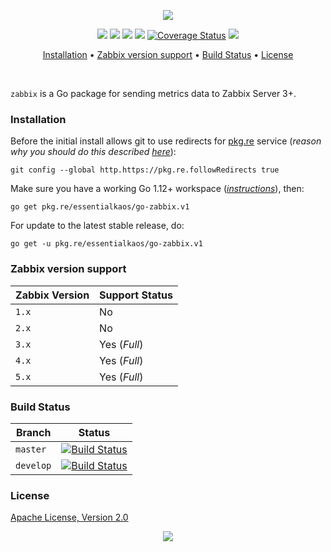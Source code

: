 <p align="center"><a href="#readme"><img src="https://gh.kaos.st/go-zabbix.svg"/></a></p>

<p align="center">
  <a href="https://pkg.go.dev/github.com/essentialkaos/go-zabbix"><img src="https://pkg.go.dev/badge/github.com/essentialkaos/go-zabbix" /></a>
  <a href="https://goreportcard.com/report/github.com/essentialkaos/go-zabbix"><img src="https://goreportcard.com/badge/github.com/essentialkaos/go-zabbix"></a>
  <a href="https://travis-ci.com/essentialkaos/go-zabbix"><img src="https://travis-ci.com/essentialkaos/go-zabbix.svg"></a>
  <a href="https://github.com/essentialkaos/go-zabbix/actions?query=workflow%3ACodeQL"><img src="https://github.com/essentialkaos/go-zabbix/workflows/CodeQL/badge.svg" /></a>
  <a href='https://coveralls.io/github/essentialkaos/go-zabbix?branch=master'><img src='https://coveralls.io/repos/github/essentialkaos/go-zabbix/badge.svg?branch=master' alt='Coverage Status' /></a>
  <a href="#license"><img src="https://gh.kaos.st/apache2.svg"></a>
</p>

<p align="center"><a href="#installation">Installation</a> • <a href="#zabbix-version-support">Zabbix version support</a> • <a href="#build-status">Build Status</a> • <a href="#license">License</a></p>

<br/>

`zabbix` is a Go package for sending metrics data to Zabbix Server 3+.

### Installation

Before the initial install allows git to use redirects for [pkg.re](https://github.com/essentialkaos/pkgre) service (_reason why you should do this described [here](https://github.com/essentialkaos/pkgre#git-support)_):

```
git config --global http.https://pkg.re.followRedirects true
```

Make sure you have a working Go 1.12+ workspace (_[instructions](https://golang.org/doc/install)_), then:

```
go get pkg.re/essentialkaos/go-zabbix.v1
```

For update to the latest stable release, do:

```
go get -u pkg.re/essentialkaos/go-zabbix.v1
```

### Zabbix version support

| Zabbix Version | Support Status |
|----------------|----------------|
| `1.x`          | No             |
| `2.x`          | No             |
| `3.x`          | Yes (_Full_)   |
| `4.x`          | Yes (_Full_)   |
| `5.x`          | Yes (_Full_)   |

### Build Status

| Branch | Status |
|--------|--------|
| `master` | [![Build Status](https://travis-ci.com/essentialkaos/go-zabbix.svg?branch=master)](https://travis-ci.com/essentialkaos/go-zabbix) |
| `develop` | [![Build Status](https://travis-ci.com/essentialkaos/go-zabbix.svg?branch=develop)](https://travis-ci.com/essentialkaos/go-zabbix) |

### License

[Apache License, Version 2.0](https://www.apache.org/licenses/LICENSE-2.0)

<p align="center"><a href="https://essentialkaos.com"><img src="https://gh.kaos.st/ekgh.svg"/></a></p>
